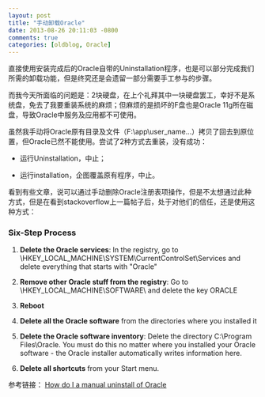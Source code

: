 ```yaml
---
layout: post
title: "手动卸载Oracle"
date: 2013-08-26 20:11:03 -0800
comments: true
categories: [oldblog, Oracle] 
---
```


直接使用安装完成后的Oracle自带的Uninstallation程序，也是可以部分完成我们所需的卸载功能，但是终究还是会遗留一部分需要手工参与的步骤。

而我今天所面临的问题是：2块硬盘，在上个礼拜其中一块硬盘罢工，幸好不是系统盘，免去了我要重装系统的麻烦；但麻烦的是损坏的F盘也是Oracle 11g所在磁盘，导致Oracle中服务及应用都不可使用。

虽然我手动将Oracle原有目录及文件（F:\app\user_name\...）拷贝了回去到原位置，但Oracle已然不能使用。尝试了2种方式去重装，没有成功：

- 运行Uninstallation，中止；

- 运行installation，企图覆盖原有程序，中止。

看到有些文章，说可以通过手动删除Oracle注册表项操作，但是不太想通过此种方式，但是在看到stackoverflow上一篇帖子后，处于对他们的信任，还是使用这种方式：

### Six-Step Process

1. **Delete the Oracle services**: In the registry, go to \HKEY_LOCAL_MACHINE\SYSTEM\CurrentControlSet\Services and delete everything that starts with "Oracle"

2. **Remove other Oracle stuff from the registry**: Go to \HKEY_LOCAL_MACHINE\SOFTWARE\ and delete the key ORACLE

3. **Reboot**

4. **Delete all the Oracle software** from the directories where you installed it

5. **Delete the Oracle software inventory**: Delete the directory C:\Program Files\Oracle. You must do this no matter where you installed your Oracle software - the Oracle installer automatically writes information here.

6. **Delete all shortcuts** from your Start menu.

参考链接： [How do I a manual uninstall of Oracle](http://stackoverflow.com/questions/83967/how-do-i-do-a-manual-uninstall-of-oracle)

